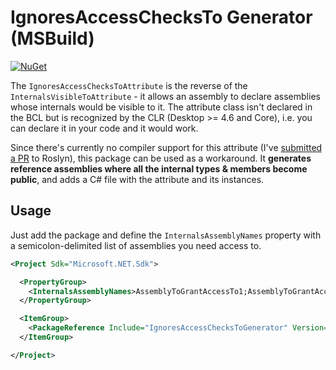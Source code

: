 # IgnoresAccessChecksTo Generator (MSBuild)

[![NuGet](https://img.shields.io/nuget/v/IgnoresAccessChecksToGenerator.svg?style=flat-square)](https://www.nuget.org/packages/IgnoresAccessChecksToGenerator)

The `IgnoresAccessChecksToAttribute` is the reverse of the `InternalsVisibleToAttribute` - it allows an assembly to declare assemblies whose internals would be visible to it. The attribute class isn't declared in the BCL but is recognized by the CLR (Desktop >= 4.6 and Core), i.e. you can declare it in your code and it would work.

Since there's currently no compiler support for this attribute (I've [submitted a PR](https://github.com/dotnet/roslyn/pull/20870) to Roslyn), this package can be used as a workaround. It **generates reference assemblies where all the internal types & members become public**, and adds a C# file with the attribute and its instances.

## Usage

Just add the package and define the `InternalsAssemblyNames` property with a semicolon-delimited list of assemblies you need access to.

```xml
<Project Sdk="Microsoft.NET.Sdk">

  <PropertyGroup>
    <InternalsAssemblyNames>AssemblyToGrantAccessTo1;AssemblyToGrantAccessTo2</InternalsAssemblyNames>
  </PropertyGroup>

  <ItemGroup>
    <PackageReference Include="IgnoresAccessChecksToGenerator" Version="0.3.0" PrivateAssets="All" />
  </ItemGroup>

</Project>
```
